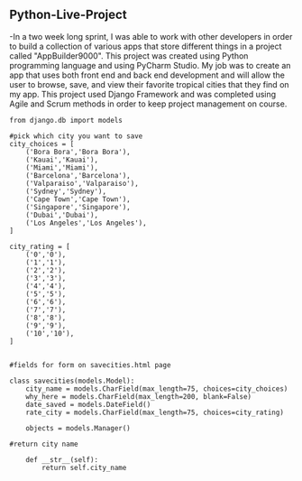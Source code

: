 ## Python-Live-Project
-In a two week long sprint, I was able to work with other developers in order to build a collection of various apps that store different things in a project called "AppBuilder9000". This project was created using Python programming language and using PyCharm Studio. My job was to create an app that uses both front end and back end development and will allow the user to browse, save, and view their favorite tropical cities that they find on my app. This project used Django Framework and was completed using Agile and Scrum methods in order to keep project management on course. 

    from django.db import models

    #pick which city you want to save
    city_choices = [
        ('Bora Bora','Bora Bora'),
        ('Kauai','Kauai'),
        ('Miami','Miami'),
        ('Barcelona','Barcelona'),
        ('Valparaiso','Valparaiso'),
        ('Sydney','Sydney'),
        ('Cape Town','Cape Town'),
        ('Singapore','Singapore'),
        ('Dubai','Dubai'),
        ('Los Angeles','Los Angeles'),
    ]

    city_rating = [
        ('0','0'),
        ('1','1'),
        ('2','2'),
        ('3','3'),
        ('4','4'),
        ('5','5'),
        ('6','6'),
        ('7','7'),
        ('8','8'),
        ('9','9'),
        ('10','10'),
    ]


    #fields for form on savecities.html page

    class savecities(models.Model):
        city_name = models.CharField(max_length=75, choices=city_choices)
        why_here = models.CharField(max_length=200, blank=False)
        date_saved = models.DateField()
        rate_city = models.CharField(max_length=75, choices=city_rating)

        objects = models.Manager()

    #return city name

        def __str__(self):
            return self.city_name
